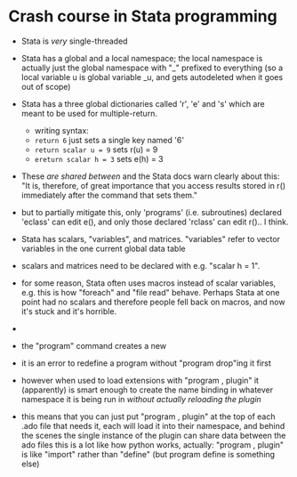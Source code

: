 Crash course in Stata programming
=================================

* Stata is *very* single-threaded
* Stata has a global and a local namespace; the local namespace is actually just the global namespace with "_" prefixed to everything (so a local variable u is global variable _u, and gets autodeleted when it goes out of scope)
* Stata has a three global dictionaries called 'r', 'e' and 's' which are meant to be used for multiple-return.
  * writing syntax:
  *   `return 6` just sets a single key named '6'
  *   `return scalar u = 9` sets r(u) = 9
  *   `ereturn scalar h = 3` sets e(h) = 3
 *  These *are shared between* and the Stata docs warn clearly about this: "It  is,  therefore,  of  great  importance  that  you  access  results  stored  in r() immediately  after  the command  that  sets  them."
  *  but to partially mitigate this, only 'programs' (i.e. subroutines) declared 'eclass' can edit e(), and only those declared 'rclass' can edit r().. I think.
* Stata has scalars, "variables", and matrices. "variables" refer to vector variables in the one current global data table
*  scalars and matrices need to be declared with e.g. "scalar h = 1".
*  for some reason, Stata often uses macros instead of scalar variables, e.g. this is how "foreach" and "file read" behave. Perhaps Stata at one point had no scalars and therefore people fell back on macros, and now it's stuck and it's horrible.

*

* the "program" command creates a new
*  it is an error to redefine a program without "program drop"ing it first
*   however when used to load extensions with "program <name>, plugin" it (apparently) is smart enough to create the name binding in whatever namespace it is being run in *without actually reloading the plugin*
*   this means that you can just put "program <name>, plugin" at the top of each .ado file that needs it, each will load it into their namespace, and behind the scenes the single instance of the plugin can share data between the ado files
  this is a lot like how python works, actually: "program <name>, plugin" is like "import" rather than "define" (but program define is something else)